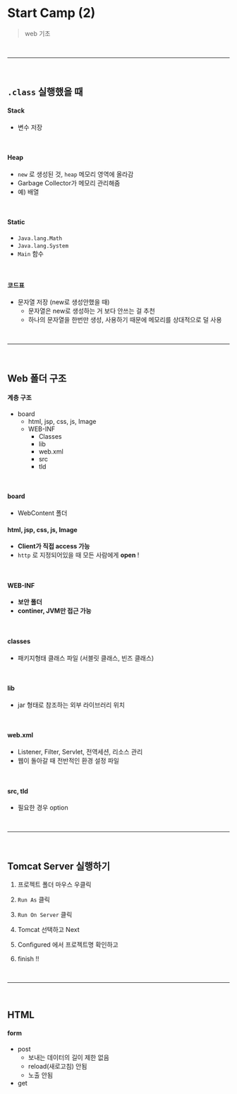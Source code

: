 # Start Camp (2)

> web 기초

<br>

---

<br>

## `.class` 실행했을 때

#### Stack

* 변수 저장

<br>

#### Heap

* `new` 로 생성된 것, `heap` 메모리 영역에 올라감
* Garbage Collector가 메모리 관리해줌
* 예) 배열

<br>

#### Static

* `Java.lang.Math`
* `Java.lang.System`
* `Main` 함수

<br>

#### 코드표

* 문자열 저장 (new로 생성안했을 때)
  * 문자열은 new로 생성하는 거 보다 안쓰는 걸 추천
  * 하나의 문자열을 한번만 생성, 사용하기 때문에 메모리를 상대적으로 덜 사용

<br>

---

<br>

## Web 폴더 구조

#### 계층 구조

* board
  * html, jsp, css, js,  Image
  * WEB-INF
    * Classes
    * lib
    * web.xml
    * src
    * tld

<br>

#### board

* WebContent 폴더

#### html, jsp, css, js,  Image

* **Client가 직접 access 가능**
* `http` 로 지정되어있을 때 모든 사람에게 **open** !

<br>

#### WEB-INF

* **보안 폴더**
* **continer, JVM만 접근 가능**

<br>

#### classes

* 패키지형태 클래스 파일 (서블릿 클래스, 빈즈 클래스)

<br>

#### lib

* jar 형태로 참조하는 외부 라이브러리 위치

<br>

#### web.xml

* Listener, Filter, Servlet, 전역세션, 리소스 관리
* 웹이 돌아갈 때 전반적인 환경 설정 파일

<br>

#### src, tld

* 필요한 경우 option

<br>

---

<br>

## Tomcat Server 실행하기

1. 프로젝트 폴더 마우스 우클릭

2. `Run As`  클릭
3. `Run On Server` 클릭

4. Tomcat 선택하고 Next
5. Configured 에서 프로젝트명 확인하고
6. finish !!

<br>

---

<br>

## HTML

#### form

* post
  * 보내는 데이터의 길이 제한 없음
  * reload(새로고침) 안됨
  * 노출 안됨
* get

